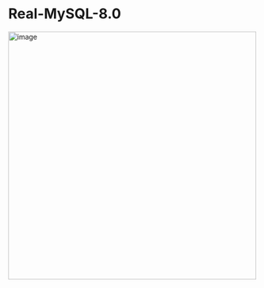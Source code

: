 # Real-MySQL-8.0
<img width="500" alt="image" src="https://github.com/user-attachments/assets/6ab9ae4d-78ef-4d65-abf0-247951af58e2" />
